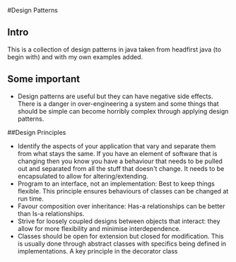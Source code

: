 #Design Patterns

## Intro

This is a collection of design patterns in java taken from headfirst java (to begin with) and with my own examples added.

## Some important

* Design patterns are useful but they can have negative side effects. There is a danger in over-engineering a system and some things that should be simple can become horribly complex through applying design patterns.

##Design Principles

* Identify the aspects of your application that vary and separate them from what stays the same. If you have an element of software that is changing then you know you have a behaviour that needs to be pulled out and separated from all the stuff that doesn't change. It needs to be encapsulated to allow for altering/extending.
* Program to an interface, not an implementation: Best to keep things flexible. This principle ensures behaviours of classes can be changed at run time.
* Favour composition over inheritance: Has-a relationships can be better than Is-a relationships.
* Strive for loosely coupled designs between objects that interact: they allow for more flexibility and minimise interdependence.
* Classes should be open for extension but closed for modification. This is usually done through abstract classes with specifics being defined in implementations. A key principle in the decorator class
